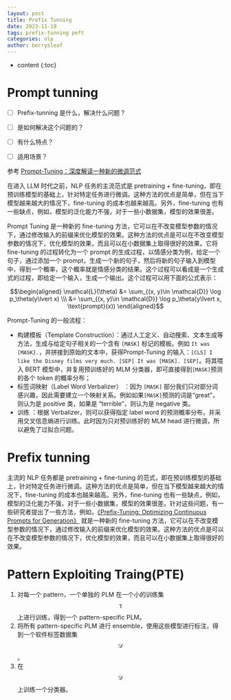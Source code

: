 ```yaml
---
layout: post
title: Prefix Tunning
date: 2023-11-19
tags: prefix-tunning peft
categories: nlp
author: berrysleaf
---
```

* content
{:toc}



# Prompt tunning
- [ ] Prefix-tunning 是什么，解决什么问题？



- [ ] 是如何解决这个问题的？
- [ ] 有什么特点？
- [ ] 适用场景？

参考 [Prompt-Tuning：深度解读一种新的微调范式](https://zhuanlan.zhihu.com/p/618871247)

在进入 LLM 时代之前，NLP 任务的主流范式是 pretraining + fine-tuning，即在预训练模型的基础上，针对特定任务进行微调。这种方法的优点是简单，但在当下模型越来越大的情况下，fine-tuning 的成本也越来越高。另外，fine-tuning 也有一些缺点，例如，模型的泛化能力不强，对于一些小数据集，模型的效果很差。

Prompt Tuning 是一种新的 fine-tuning 方法，它可以在不改变模型参数的情况下，通过修改输入的前缀来优化模型的效果。这种方法的优点是可以在不改变模型参数的情况下，优化模型的效果，而且可以在小数据集上取得很好的效果。它将 fine-tuning 的过程转化为一个 prompt 的生成过程，以情感分类为例，给定一个句子，通过添加一个 prompt，生成一个新的句子，然后将新的句子输入到模型中，得到一个概率，这个概率就是情感分类的结果。这个过程可以看成是一个生成式的过程，即给定一个输入，生成一个输出。这个过程可以用下面的公式表示：

$$\begin{aligned}
\mathcal{L}(\theta) &= \sum_{(x, y)\in \mathcal{D}} \log p_\theta(y\lvert x) \\\
&= \sum_{(x, y)\in \mathcal{D}} \log p_\theta(y\lvert x, \text{prompt}(x))
\end{aligned}$$


Prompt-Tuning 的一般流程：
- 构建模板（Template Construction）：通过人工定义、自动搜索、文本生成等方法，生成与给定句子相关的一个含有 `[MASK]` 标记的模板。例如 `It was [MASK].`，并拼接到原始的文本中，获得Prompt-Tuning 的输入：`[CLS] I like the Disney films very much. [SEP] It was [MASK]. [SEP]`。将其喂入 BERT 模型中，并复用预训练好的 MLM 分类器，即可直接得到`[MASK]`预测的各个 token 的概率分布；
- 标签词映射（Label Word Verbalizer） ：因为 `[MASK]` 部分我们只对部分词感兴趣，因此需要建立一个映射关系。例如如果`[MASK]`预测的词是“great”，则认为是 positive 类，如果是 “terrible”，则认为是 negative 类。
- 训练 ：根据 Verbalizer，则可以获得指定 label word 的预测概率分布，并采用交叉信息熵进行训练。此时因为只对预训练好的 MLM head 进行微调，所以避免了过拟合问题。



# Prefix tunning 

主流的 NLP 任务都是 pretraining + fine-tuning 的范式，即在预训练模型的基础上，针对特定任务进行微调。这种方法的优点是简单，但在当下模型越来越大的情况下，fine-tuning 的成本也越来越高。另外，fine-tuning 也有一些缺点，例如，模型的泛化能力不强，对于一些小数据集，模型的效果很差。针对这些问题，有一些研究者提出了一些方法，例如，[《Prefix-Tuning: Optimizing Continuous Prompts for Generation》](https://arxiv.org/pdf/2101.00190.pdf) 就是一种新的 fine-tuning 方法，它可以在不改变模型参数的情况下，通过修改输入的前缀来优化模型的效果。这种方法的优点是可以在不改变模型参数的情况下，优化模型的效果，而且可以在小数据集上取得很好的效果。


# Pattern Exploiting Traing(PTE)

1. 对每一个 pattern，一个单独的 PLM 在一个小的训练集 $$\mathcal{\tau}$$ 上进行训练，得到一个 pattern-specific PLM。
2. 将所有 pattern-specific PLM 进行 ensemble，使用这些模型进行标注，得到一个软件标签数据集 $$\mathcal{D}$$。
3. 在  $$\mathcal{D}$$ 上训练一个分类器。 

